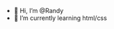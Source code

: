 - 👋 Hi, I’m @Randy
- 🌱 I’m currently learning html/css


<!---
t34qe6/t34qe6 is a ✨ special ✨ repository because its `README.md` (this file) appears on your GitHub profile.
You can click the Preview link to take a look at your changes.
--->

